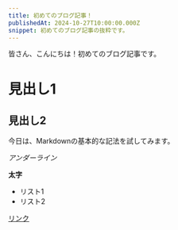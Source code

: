 ```yaml
---
title: 初めてのブログ記事！
publishedAt: 2024-10-27T10:00:00.000Z
snippet: 初めてのブログ記事の抜粋です。
---
```


皆さん、こんにちは！初めてのブログ記事です。

# 見出し1

## 見出し2

今日は、Markdownの基本的な記法を試してみます。

_アンダーライン_

**太字**

* リスト1
* リスト2

[リンク](https://example.com)